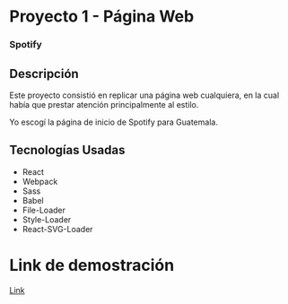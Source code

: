 # Proyecto 1 - Página Web
### Spotify

## Descripción
Este proyecto consistió en replicar una página web cualquiera, en la cual había que prestar atención principalmente al estilo.

Yo escogí la página de inicio de Spotify para Guatemala.

## Tecnologías Usadas
 * React
 * Webpack
 * Sass
 * Babel
 * File-Loader
 * Style-Loader
 * React-SVG-Loader


 # Link de demostración
 [Link](http://msdeus.site/13660/proyecto_1/index.html)

